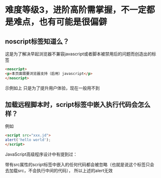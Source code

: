 # 难度等级3，进阶高阶需掌握，不一定都是难点，也有可能是很偏僻

## noscript标签知道么？

这是为了解决早起浏览器不兼容javascript或者脚本被禁用后的问题而创造出的标签

```html
<noscript>
<p>本页面需要浏览器支持（启用）javascript</p>
</noscript>
```

示例如上
只是为了提升用户体验，现在一般用不到

## 加载远程脚本时，script标签中嵌入执行代码会怎么样？

例如

```html
<script src="xxx.jd">
alert('hello world');
</script>
```


JavaScript高级程序设计中有提到过：

带有src属性的script标签中嵌入的任何代码都会被忽略（也就是说这个标签只会去加载src，不会执行中间的代码），
所以上述的alert无效
